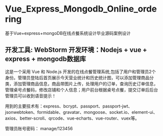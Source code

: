 # Vue_Express_Mongodb_Online_ordering
基于Vue+express+mongoDB在线点餐系统设计毕业源码案例设计

## 开发工具: WebStorm 开发环境：Nodejs + vue + express + mongodb数据库

  这是一个采用 Vue 和 Node.js 开发的在线点餐管理系统,包括了用户和管理员2个身份。管理员登陆后首页展示今天营业统计和历史统计图，可以添加管理商品分类，添加管理商品信息，商品带图片上传，处理用户的订单，查询历史订单信息，管理桌号点餐码，修改店铺和个人信息；用户前台根据桌号点餐，提交订单后后台管理员可以收到语音提示！

  用到的主要技术有：express、bcrypt、passport、passport-jwt、jsonwebtoken、formidable、gravatar、mongoose、socket.io、element-ui、axios、better-scroll、qrcode、vue-echarts、vue-router、vuex等。

管理员账号密码： manage/123456
